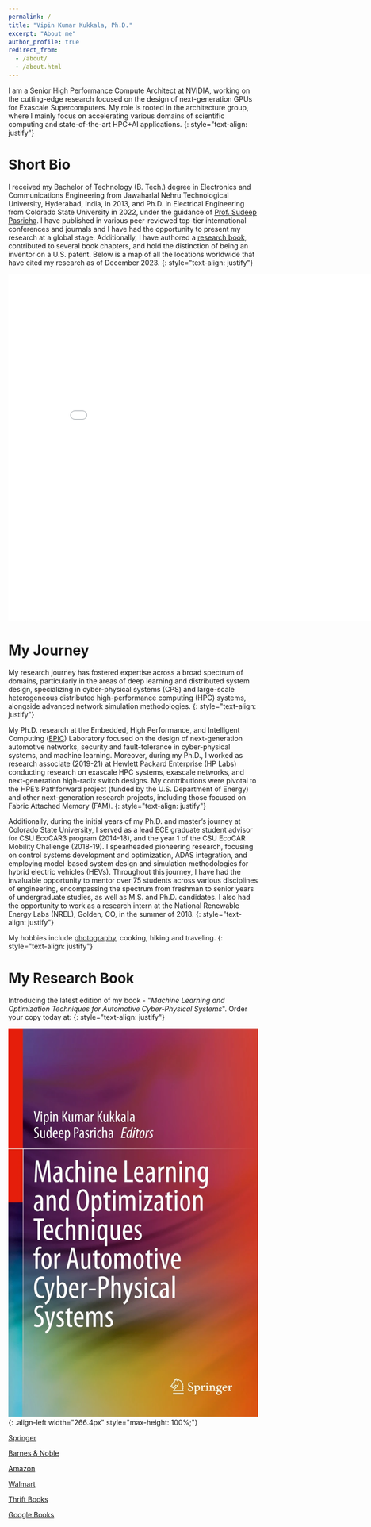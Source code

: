 ```yaml
---
permalink: /
title: "Vipin Kumar Kukkala, Ph.D."
excerpt: "About me"
author_profile: true
redirect_from: 
  - /about/
  - /about.html
---
```


I am a Senior High Performance Compute Architect at NVIDIA, working on the cutting-edge research focused on the design of next-generation GPUs for Exascale Supercomputers. My role is rooted in the architecture group, where I mainly focus on accelerating various domains of scientific computing and state-of-the-art HPC+AI applications.
{: style="text-align: justify"}

Short Bio
======
I received my Bachelor of Technology (B. Tech.) degree in Electronics and Communications Engineering from Jawaharlal Nehru Technological University, Hyderabad, India, in 2013, and Ph.D. in Electrical Engineering from Colorado State University in 2022, under the guidance of [Prof. Sudeep Pasricha](https://www.engr.colostate.edu/~sudeep). I have published in various peer-reviewed top-tier international conferences and journals and I have had the opportunity to present my research at a global stage. Additionally, I have authored a [research book](https://link.springer.com/book/10.1007/978-3-031-28016-0), contributed to several book chapters, and hold the distinction of being an inventor on a U.S. patent. Below is a map of all the locations worldwide that have cited my research as of December 2023.
{: style="text-align: justify"}

<iframe src="/talkmap/map.html" height="700" width="850" style="border:none;"></iframe>

My Journey
======
My research journey has fostered expertise across a broad spectrum of domains, particularly in the areas of deep learning and distributed system design, specializing in cyber-physical systems (CPS) and large-scale heterogeneous distributed high-performance computing (HPC) systems, alongside advanced network simulation methodologies.
{: style="text-align: justify"}

My Ph.D. research at the Embedded, High Performance, and Intelligent Computing ([EPIC](https://www.engr.colostate.edu/~sudeep/wp-content/uploads/epic_lab_poster.pdf)) Laboratory focused on the design of next-generation automotive networks, security and fault-tolerance in cyber-physical systems, and machine learning. Moreover, during my Ph.D., I worked as research associate (2019-21) at Hewlett Packard Enterprise (HP Labs) conducting research on exascale HPC systems, exascale networks, and next-generation high-radix switch designs. My contributions were pivotal to the HPE’s Pathforward project (funded by the U.S. Department of Energy) and other next-generation research projects, including those focused on Fabric Attached Memory (FAM).
{: style="text-align: justify"}

Additionally, during the initial years of my Ph.D. and master’s journey at Colorado State University, I served as a lead ECE graduate student advisor for CSU EcoCAR3 program (2014-18), and the year 1 of the CSU EcoCAR Mobility Challenge (2018-19). I spearheaded pioneering research, focusing on control systems development and optimization, ADAS integration, and employing model-based system design and simulation methodologies for hybrid electric vehicles (HEVs). Throughout this journey, I have had the invaluable opportunity to mentor over 75 students across various disciplines of engineering, encompassing the spectrum from freshman to senior years of undergraduate studies, as well as M.S. and Ph.D. candidates. I also had the opportunity to work as a research intern at the National Renewable Energy Labs (NREL), Golden, CO, in the summer of 2018.
{: style="text-align: justify"}

My hobbies include [photography](https://www.flickr.com/photos/124009023@N06/), cooking, hiking and traveling.
{: style="text-align: justify"}

My Research Book
======
Introducing the latest edition of my book - "*Machine Learning and Optimization Techniques for Automotive Cyber-Physical Systems*". Order your copy today at:
{: style="text-align: justify"}

![Machine Learning and Optimization Techniques for Automotive Cyber-Physical Systems Book Cover](/images/book-cover.jpg){: .align-left width="266.4px" style="max-height: 100%;"}

[Springer](https://link.springer.com/book/10.1007/978-3-031-28016-0)

[Barnes & Noble](https://www.barnesandnoble.com/w/machine-learning-and-optimization-techniques-for-automotive-cyber-physical-systems-vipin-kumar-kukkala/1143037594?ean=9783031280153)

[Amazon](https://www.amazon.com/Learning-Optimization-Techniques-Automotive-Cyber-Physical/dp/3031280156)

[Walmart](https://www.walmart.com/ip/Machine-Learning-and-Optimization-Techniques-for-Automotive-Cyber-Physical-Systems-Hardcover-9783031280153/2021792043?wmlspartner=wlpa&selectedSellerId=0)

[Thrift Books](https://www.walmart.com/ip/Machine-Learning-and-Optimization-Techniques-for-Automotive-Cyber-Physical-Systems-Hardcover-9783031280153/2021792043?wmlspartner=wlpa&selectedSellerId=0)

[Google Books](https://books.google.com/books/about/Machine_Learning_and_Optimization_Techni.html?id=PNOpzwEACAAJ&source=kp_book_description)